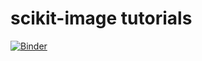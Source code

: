 # scikit-image tutorials

[![Binder](http://mybinder.org/badge_logo.svg)][launch_binder]

[launch_binder]: http://mybinder.org/v2/gh/scikit-image/skimage-tutorials/main?urlpath=lab/tree/content